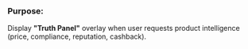 ### **Purpose:**

Display **"Truth Panel"** overlay when user requests product intelligence (price, compliance, reputation, cashback).
